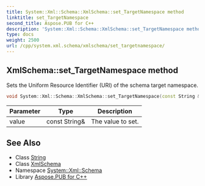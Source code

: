```yaml
---
title: System::Xml::Schema::XmlSchema::set_TargetNamespace method
linktitle: set_TargetNamespace
second_title: Aspose.PUB for C++
description: 'System::Xml::Schema::XmlSchema::set_TargetNamespace method. Sets the Uniform Resource Identifier (URI) of the schema target namespace in C++.'
type: docs
weight: 2500
url: /cpp/system.xml.schema/xmlschema/set_targetnamespace/
---
```

## XmlSchema::set_TargetNamespace method


Sets the Uniform Resource Identifier (URI) of the schema target namespace.

```cpp
void System::Xml::Schema::XmlSchema::set_TargetNamespace(const String &value)
```


| Parameter | Type | Description |
| --- | --- | --- |
| value | const String\& | The value to set. |

## See Also

* Class [String](../../../system/string/)
* Class [XmlSchema](../)
* Namespace [System::Xml::Schema](../../)
* Library [Aspose.PUB for C++](../../../)
